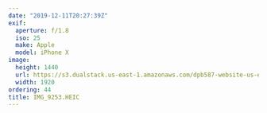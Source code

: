 ```yaml
---
date: "2019-12-11T20:27:39Z"
exif:
  aperture: f/1.8
  iso: 25
  make: Apple
  model: iPhone X
image:
  height: 1440
  url: https://s3.dualstack.us-east-1.amazonaws.com/dpb587-website-us-east-1/asset/gallery/2019-south-america/eba75bb8-0007-976d-78b4-9d88e339afb2~1920.jpg
  width: 1920
ordering: 44
title: IMG_9253.HEIC
---
```

